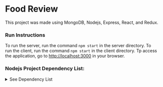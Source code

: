 # Food Review

This project was made using MongoDB, Nodejs, Express, React, and Redux.

### Run Instructions

To run the server, run the command `npm start` in the server directory.
To run the client, run the command `npm start` in the client directory.
Tp access the application, go to [http://localhost:3000](http://localhost:3000) in your browser.

### Nodejs Project Dependency List:

<details>
<summary>See Dependency List</summary>
-   [Axios](https://axios-http.com/)
-   [bcrypt](https://www.npmjs.com/package/bcrypt)
-   [body-parser](https://www.npmjs.com/package/body-parser)
-   [Bootstrap 5](https://getbootstrap.com/)
-   [cors](https://www.npmjs.com/package/cors)
-   [dotenv](https://www.npmjs.com/package/dotenv)
-   [ESLint](https://eslint.org/)
-   [express](https://expressjs.com/)
-   [express-async-handler](https://www.npmjs.com/package/express-async-handler)
-   [fs](https://nodejs.org/api/fs.html)
-   [jsonwebtoken](https://www.npmjs.com/package/jsonwebtoken)
-   [Moment.js](https://momentjs.com/)
-   [Mongoose](https://mongoosejs.com/)
-   [nodemon](https://nodemon.io/)
-   [React](https://reactjs.org/)
-   [React Bootstrap](https://react-bootstrap.github.io/)
-   [React Icons](https://react-icons.github.io/react-icons/)
-   [React Redux](https://react-redux.js.org/)
-   [React Router DOM](https://www.npmjs.com/package/react-router-dom)
-   [react-scripts](https://www.npmjs.com/package/react-scripts)
-   [Redux](https://redux.js.org/)
-   [Redux Devtools Extension](https://www.npmjs.com/package/redux-devtools-extension)
-   [Redux Thunk](https://www.npmjs.com/package/redux-thunk)
-   [web-vitals](https://www.npmjs.com/package/web-vitals)
</details>
